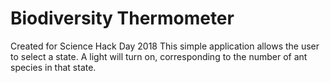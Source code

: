 # Biodiversity Thermometer
Created for Science Hack Day 2018
This simple application allows the user to select a state. A light will turn on, corresponding to the number of ant species in that state.
